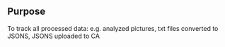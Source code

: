 ## Purpose

To track all processed data: e.g. analyzed pictures, txt files converted to JSONS, JSONS uploaded to CA